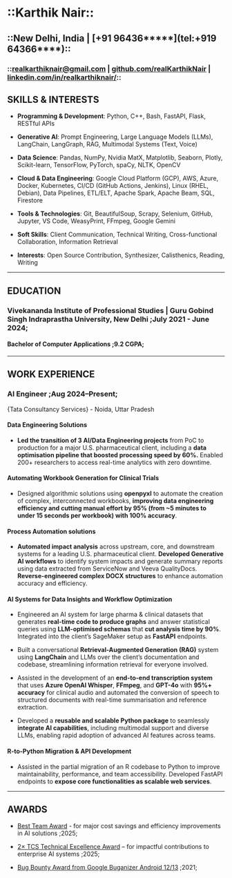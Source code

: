 # ::Karthik Nair::

## ::New Delhi, India | [+91 96436\*\*\*\*\*](tel:+919 64366\*\*\*\*)::

### ::[realkarthiknair@gmail.com](mailto:realkarthiknair@gmail.com) | [github.com/realKarthikNair](https://www.github.com/realKarthikNair) | [linkedin.com/in/realkarthiknair/](https://linkedin.com/in/realkarthiknair/)::

## SKILLS & INTERESTS

- **Programming & Development**: Python, C++, Bash, FastAPI, Flask, RESTful APIs

- **Generative AI**: Prompt Engineering, Large Language Models (LLMs), LangChain, LangGraph, RAG, Multimodal Systems (Text, Voice)

- **Data Science**: Pandas, NumPy, Nvidia MatX, Matplotlib, Seaborn, Plotly, Scikit-learn, TensorFlow, PyTorch, spaCy, NLTK, OpenCV

- **Cloud & Data Engineering**: Google Cloud Platform (GCP), AWS, Azure, Docker, Kubernetes, CI/CD (GitHub Actions, Jenkins), Linux (RHEL, Debian), Data Pipelines, ETL/ELT, Apache Spark, Apache Beam, SQL, Firestore

- **Tools & Technologies**: Git, BeautifulSoup, Scrapy, Selenium, GitHub, Jupyter, VS Code, WeasyPrint, FFmpeg, Google Gemini

- **Soft Skills**: Client Communication, Technical Writing, Cross-functional Collaboration, Information Retrieval 

- **Interests**: Open Source Contribution, Synthesizer, Calisthenics, Reading, Writing

---

## EDUCATION

### Vivekananda Institute of Professional Studies | Guru Gobind Singh Indraprastha University, New Delhi ;July 2021 - June 2024;

#### Bachelor of Computer Applications ;9.2 CGPA;

---

## WORK EXPERIENCE
### **AI Engineer** ;Aug 2024–Present;
{Tata Consultancy Services} - Noida, Uttar Pradesh
#### Data Engineering Solutions 

- **Led the transition of 3 AI/Data Engineering projects** from PoC to production for a major U.S. pharmaceutical client, including a **data optimisation pipeline that boosted processing speed by 60%.** Enabled 200+ researchers to access real-time analytics with zero downtime.

#### Automating Workbook Generation for Clinical Trials

- Designed algorithmic solutions using **openpyxl** to automate the creation of complex, interconnected workbooks, **improving data engineering efficiency and cutting manual effort by 95% (from ~5 minutes to under 15 seconds per workbook) with 100% accuracy**.

#### Process Automation solutions 

- **Automated impact analysis** across upstream, core, and downstream systems for a leading U.S. pharmaceutical client. **Developed Generative AI workflows** to identify system impacts and generate summary reports using data extracted from ServiceNow and Veeva QualityDocs. **Reverse-engineered complex DOCX structures** to enhance automation accuracy and efficiency.

#### AI Systems for Data Insights and Workflow Optimization

- Engineered an AI system for large pharma & clinical datasets that generates **real-time code to produce graphs** and answer statistical queries using **LLM-optimised schemas** that **cut analysis time by 90%**. Integrated into the client’s SageMaker setup as **FastAPI** endpoints.

- Built a conversational **Retrieval-Augmented Generation (RAG)** system using **LangChain** and LLMs over the client’s documentation and codebase, streamlining information retrieval for everyone involved.

- Assisted in the development of an **end-to-end transcription system** that uses **Azure OpenAI Whisper**, **FFmpeg**, and **GPT-4o** with **95%+ accuracy** for clinical audio and automated the conversion of speech to structured documents with real-time summarisation and reference extraction.

- Developed a **reusable and scalable Python package** to seamlessly **integrate AI capabilities**, including multimodal support and diverse LLMs, enabling rapid adoption of advanced AI features across teams.


#### R-to-Python Migration & API Development

- Assisted in the partial migration of an R codebase to Python to improve maintainability, performance, and team accessibility. Developed FastAPI endpoints to **expose core functionalities as scalable web services**.

---

## AWARDS
- [Best Team Award](https://www.linkedin.com/feed/update/urn:li:activity:7373784171569340416/) - for major cost savings and efficiency improvements in AI solutions ;2025;

- [2× TCS Technical Excellence Award](https://www.linkedin.com/posts/realkarthiknair_tcsgems-al-automation-activity-7357009079946416128-TOAc) – for impactful contributions to enterprise AI systems ;2025;  

- [Bug Bounty Award from Google Buganizer Android 12/13](https://realkarthiknair.github.io/CVE-2022-20317.html)  ;2021; 

<!-- ---

## LANGUAGES
* English, Hindi, Malayalam (Professional Proficiency), Tamil (Limited Working Proficiency) -->